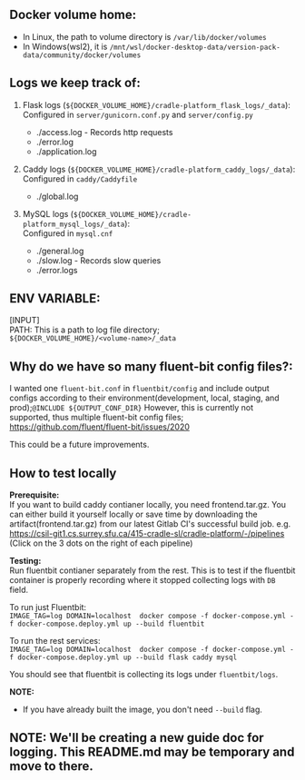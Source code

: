 ## Docker volume home:
- In Linux, the path to volume directory is `/var/lib/docker/volumes`
- In Windows(wsl2), it is `/mnt/wsl/docker-desktop-data/version-pack-data/community/docker/volumes`

## Logs we keep track of:
1. Flask logs (`${DOCKER_VOLUME_HOME}/cradle-platform_flask_logs/_data`):\
    Configured in `server/gunicorn.conf.py` and `server/config.py`
   - ./access.log - Records http requests
   - ./error.log
   - ./application.log 

2. Caddy logs (`${DOCKER_VOLUME_HOME}/cradle-platform_caddy_logs/_data`):\
   Configured in `caddy/Caddyfile`
   - ./global.log

3. MySQL logs (`${DOCKER_VOLUME_HOME}/cradle-platform_mysql_logs/_data`):\
   Configured in `mysql.cnf`
   - ./general.log
   - ./slow.log - Records slow queries
   - ./error.logs


## ENV VARIABLE:
[INPUT] \
PATH: This is a path to log file directory; \
`${DOCKER_VOLUME_HOME}/<volume-name>/_data`

## Why do we have so many fluent-bit config files?: 
I wanted one `fluent-bit.conf` in `fluentbit/config` and include output configs according to their environment(development, local, staging, and prod);`@INCLUDE ${OUTPUT_CONF_DIR}` However, this is currently not supported, thus multiple fluent-bit config files;
https://github.com/fluent/fluent-bit/issues/2020 

This could be a future improvements.

## How to test locally
**Prerequisite:** \
If you want to build caddy contianer locally, you need frontend.tar.gz. You can either build it yourself locally or save time by downloading the artifact(frontend.tar.gz) from our latest Gitlab CI's successful build job. e.g. https://csil-git1.cs.surrey.sfu.ca/415-cradle-sl/cradle-platform/-/pipelines (Click on the 3 dots on the right of each pipeline)

**Testing:** \
Run fluentbit contianer separately from the rest. This is to test if the fluentbit container is properly recording where it stopped collecting logs with `DB` field.

To run just Fluentbit: \
`IMAGE_TAG=log DOMAIN=localhost  docker compose -f docker-compose.yml -f docker-compose.deploy.yml up --build fluentbit`

To run the rest services: \
`IMAGE_TAG=log DOMAIN=localhost  docker compose -f docker-compose.yml -f docker-compose.deploy.yml up --build flask caddy mysql`

You should see that fluentbit is collecting its logs under `fluentbit/logs`. 

**NOTE:**
* If you have already built the image, you don't need `--build` flag.



## NOTE: We'll be creating a new guide doc for logging. This README.md may be temporary and move to there.